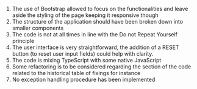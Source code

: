 1. The use of Bootstrap allowed to focus on the functionalities and leave aside the styling of the page keeping it responsive though
2. The structure of the application should have been broken down into smaller components
3. The code is not at all times in line with the Do not Repeat Yourself principle
4. The user interface is very straightforward, the addition of a RESET button (to reset user input fields) could help with clarity.
5. The code is mixing TypeScript with some native JavaScript
6. Some refactoring is to be considered regarding the section of the code related to the historical table of fixings for instance
7. No exception handling procedure has been implemented
